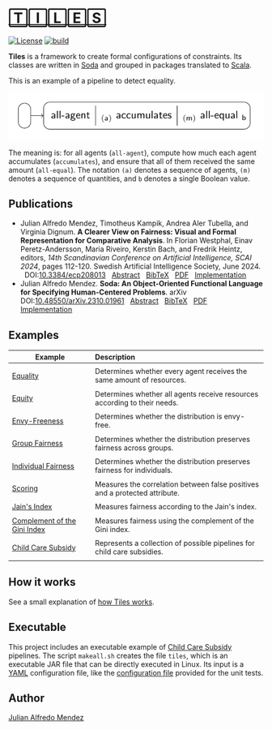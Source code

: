# [🅃🄸🄻🄴🅂](https://julianmendez.github.io/tiles/)

[![License](https://img.shields.io/badge/License-Apache%202.0-blue.svg)][license]
[![build](https://github.com/julianmendez/tiles/workflows/Scala%20CI/badge.svg)][build-status]

**Tiles** is a framework to create formal configurations of constraints. Its classes are
written in [Soda][soda] and grouped in packages translated to
[Scala][scala].

This is an example of a pipeline to detect equality.

![equality](example/equality/equality0.png)

The meaning is: for all agents (`all-agent`), compute how much each agent accumulates (`accumulates`),
and ensure that all of them received the same amount (`all-equal`).
The notation `(a)` denotes a sequence of agents, `(m)` denotes a sequence of quantities, and `b` denotes a single
Boolean value.


## Publications

* <a id="MeKaAlDi2024"></a>
  Julian Alfredo Mendez, Timotheus Kampik, Andrea Aler Tubella, and Virginia Dignum. **A Clearer View on Fairness:
  Visual and Formal Representation for Comparative Analysis**. In Florian Westphal, Einav Peretz-Andersson, Maria
  Riveiro, Kerstin Bach, and Fredrik Heintz, editors, *14th Scandinavian Conference on Artificial Intelligence, SCAI
  2024*, pages 112-120. Swedish Artificial Intelligence Society, June 2024.
  &nbsp; DOI:[10.3384/ecp208013][tiles-doi]
  &nbsp; [Abstract][tiles-abstract]
  &nbsp; [BibTeX][tiles-bibtex]
  &nbsp; [PDF][tiles-pdf]
  &nbsp; [Implementation][tiles-impl]
* <a id="Me2023"></a>
  Julian Alfredo Mendez.
  **Soda: An Object-Oriented Functional Language for Specifying Human-Centered Problems**.
  arXiv
  &nbsp; DOI:[10.48550/arXiv.2310.01961][soda-doi]
  &nbsp; [Abstract][soda-abstract]
  &nbsp; [BibTeX][soda-bibtex]
  &nbsp; [PDF][soda-pdf]
  &nbsp; [Implementation][soda-impl]


## Examples

| Example                                                       | Description                                                                 |
|---------------------------------------------------------------|:----------------------------------------------------------------------------|
|                                                               |                                                                             |
| [Equality][equality-example]                                  | Determines whether every agent receives the same amount of resources.       |
|                                                               |                                                                             |
| [Equity][equity-example]                                      | Determines whether all agents receive resources according to their needs.   |
|                                                               |                                                                             |
| [Envy-Freeness][envy-freeness-example]                        | Determines whether the distribution is envy-free.                           |
|                                                               |                                                                             |
| [Group Fairness][group-fairness-example]                      | Determines whether the distribution preserves fairness across groups.       |
|                                                               |                                                                             |
| [Individual Fairness][individual-fairness-example]            | Determines whether the distribution preserves fairness for individuals.     |
|                                                               |                                                                             |
| [Scoring][scoring-example]                                    | Measures the correlation between false positives and a protected attribute. |
|                                                               |                                                                             |
| [Jain's Index][jains-index-example]                           | Measures fairness according to the Jain's index.                            |
|                                                               |                                                                             |
| [Complement of the Gini Index][complement-gini-index-example] | Measures fairness using the complement of the Gini index.                   |
|                                                               |                                                                             |
| [Child Care Subsidy][ccs-example]                             | Represents a collection of possible pipelines for child care subsidies.     |
|                                                               |                                                                             |


## How it works

See a small explanation of [how Tiles works][how-it-works].


## Executable

This project includes an executable example of [Child Care Subsidy][ccs-example] pipelines.
The script `makeall.sh` creates the file `tiles`, which is an executable JAR file that can be
directly executed in Linux. Its input is a [YAML][yaml] configuration file, like the
[configuration file][test-yaml-conf] provided for the unit tests.


## Author

[Julian Alfredo Mendez][author]

[tiles-doi]: https://doi.org/10.3384/ecp208013

[tiles-abstract]: https://ecp.ep.liu.se/index.php/sais/article/view/1005

[tiles-bibtex]: https://julianmendez.github.io/tiles/bibtex-2024.html

[tiles-pdf]: https://ecp.ep.liu.se/index.php/sais/article/view/1005/913

[tiles-impl]: https://github.com/julianmendez/tiles

[soda-doi]: https://doi.org/10.48550/arXiv.2310.01961

[soda-abstract]: https://arxiv.org/abs/2310.01961

[soda-bibtex]: https://julianmendez.github.io/soda/bibtex-2023.html

[soda-pdf]: https://arxiv.org/pdf/2310.01961

[soda-impl]: https://github.com/julianmendez/soda

[author]: https://julianmendez.github.io

[license]: https://www.apache.org/licenses/LICENSE-2.0.txt

[build-status]: https://github.com/julianmendez/tiles/actions

[release-notes]: https://julianmendez.github.io/tiles/RELEASE-NOTES.html

[soda]: https://github.com/julianmendez/soda

[scala]: https://scala-lang.org

[yaml]: https://yaml.org

[package-tile]: https://github.com/julianmendez/tiles/tree/master/core/src/main/scala/soda/tiles/fairness/tile

[package-tile-scala]: https://github.com/julianmendez/tiles/blob/master/core/src/main/scala/soda/tiles/fairness/tile/Package.scala

[package-tool]: https://github.com/julianmendez/tiles/tree/master/core/src/main/scala/soda/tiles/fairness/tool

[package-tool-scala]: https://github.com/julianmendez/tiles/blob/master/core/src/main/scala/soda/tiles/fairness/tool/Package.scala

[ResourceAllocationScenarioExample]: https://github.com/julianmendez/tiles/blob/master/examples/src/test/scala/soda/tiles/fairness/example/pipeline/equity/ResourceAllocationScenarioExample.soda

[EqualityPipelineSpec]: https://github.com/julianmendez/tiles/blob/master/examples/src/test/scala/soda/tiles/fairness/example/pipeline/equality/EqualityPipelineSpec.soda

[EquityPipelineSpec]: https://github.com/julianmendez/tiles/blob/master/examples/src/test/scala/soda/tiles/fairness/example/pipeline/equity/EquityPipelineSpec.soda

[equality-example]: https://julianmendez.github.io/tiles/example/equality/equality_example.html

[equity-example]: https://julianmendez.github.io/tiles/example/equity/equity_example.html

[envy-freeness-example]: https://julianmendez.github.io/tiles/example/envy_freeness/envy_freeness_example.html

[group-fairness-example]: https://julianmendez.github.io/tiles/example/group_fairness/group_fairness_example.html

[individual-fairness-example]: https://julianmendez.github.io/tiles/example/individual_fairness/individual_fairness_example.html

[jains-index-example]: https://julianmendez.github.io/tiles/example/jains_index/jains_index_example.html

[complement-gini-index-example]: https://julianmendez.github.io/tiles/example/complement_gini_index/complement_gini_index_example.html

[scoring-example]: https://julianmendez.github.io/tiles/example/scoring/scoring_example.html

[ccs-example]: https://julianmendez.github.io/tiles/example/child_care_subsidy/ccs_example.html

[test-yaml-conf]: https://github.com/julianmendez/tiles/blob/master/examples/src/test/resources/example/example0.yaml

[how-it-works]: https://julianmendez.github.io/tiles/tutorial/how_it_works.html


